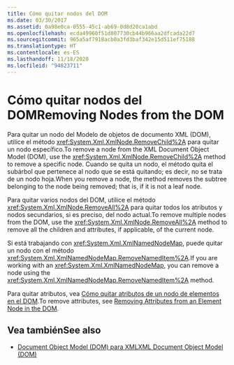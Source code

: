 ```yaml
---
title: Cómo quitar nodos del DOM
ms.date: 03/30/2017
ms.assetid: 0a98e0ca-0555-45c1-ab69-0d8d20ca1abd
ms.openlocfilehash: ecda49960f51d807730cb44b966aa2dfcada22d7
ms.sourcegitcommit: 965a5af7918acb0a3fd3baf342e15d511ef75188
ms.translationtype: HT
ms.contentlocale: es-ES
ms.lasthandoff: 11/18/2020
ms.locfileid: "94823711"
---
```

# <a name="removing-nodes-from-the-dom"></a><span data-ttu-id="be49b-102">Cómo quitar nodos del DOM</span><span class="sxs-lookup"><span data-stu-id="be49b-102">Removing Nodes from the DOM</span></span>
<span data-ttu-id="be49b-103">Para quitar un nodo del Modelo de objetos de documento XML (DOM), utilice el método <xref:System.Xml.XmlNode.RemoveChild%2A> para quitar un nodo específico.</span><span class="sxs-lookup"><span data-stu-id="be49b-103">To remove a node from the XML Document Object Model (DOM), use the <xref:System.Xml.XmlNode.RemoveChild%2A> method to remove a specific node.</span></span> <span data-ttu-id="be49b-104">Cuando se quita un nodo, el método quita el subárbol que pertenece al nodo que se está quitando; es decir, no se trata de un nodo hoja.</span><span class="sxs-lookup"><span data-stu-id="be49b-104">When you remove a node, the method removes the subtree belonging to the node being removed; that is, if it is not a leaf node.</span></span>  
  
 <span data-ttu-id="be49b-105">Para quitar varios nodos del DOM, utilice el método <xref:System.Xml.XmlNode.RemoveAll%2A> para quitar todos los atributos y nodos secundarios, si es preciso, del nodo actual.</span><span class="sxs-lookup"><span data-stu-id="be49b-105">To remove multiple nodes from the DOM, use the <xref:System.Xml.XmlNode.RemoveAll%2A> method to remove all the children and attributes, if applicable, of the current node.</span></span>  
  
 <span data-ttu-id="be49b-106">Si está trabajando con <xref:System.Xml.XmlNamedNodeMap>, puede quitar un nodo con el método <xref:System.Xml.XmlNamedNodeMap.RemoveNamedItem%2A>.</span><span class="sxs-lookup"><span data-stu-id="be49b-106">If you are working with an <xref:System.Xml.XmlNamedNodeMap>, you can remove a node using the <xref:System.Xml.XmlNamedNodeMap.RemoveNamedItem%2A> method.</span></span>  
  
 <span data-ttu-id="be49b-107">Para quitar atributos, vea [Cómo quitar atributos de un nodo de elementos en el DOM](removing-attributes-from-an-element-node-in-the-dom.md).</span><span class="sxs-lookup"><span data-stu-id="be49b-107">To remove attributes, see [Removing Attributes from an Element Node in the DOM](removing-attributes-from-an-element-node-in-the-dom.md).</span></span>  
  
## <a name="see-also"></a><span data-ttu-id="be49b-108">Vea también</span><span class="sxs-lookup"><span data-stu-id="be49b-108">See also</span></span>

- [<span data-ttu-id="be49b-109">Document Object Model (DOM) para XML</span><span class="sxs-lookup"><span data-stu-id="be49b-109">XML Document Object Model (DOM)</span></span>](xml-document-object-model-dom.md)

